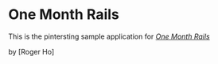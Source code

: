 # One Month Rails

This is the pintersting sample application for 
[*One Month Rails*](http://onemonthrails.com)

by [Roger Ho]
